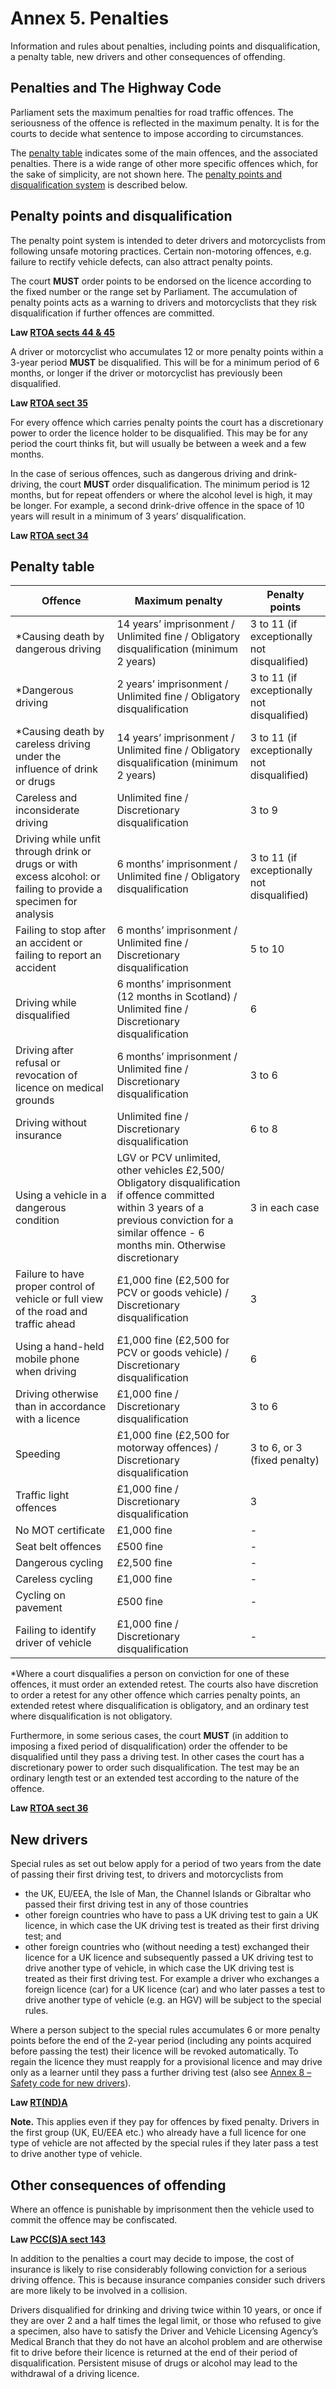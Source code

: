 Annex 5. Penalties
==================

Information and rules about penalties, including points and disqualification, a penalty table, new drivers and other consequences of offending.

Penalties and The Highway Code
-------------------------------

Parliament sets the maximum penalties for road traffic offences. The seriousness of the offence is reflected in the maximum penalty. It is for the courts to decide what sentence to impose according to circumstances.

The [penalty table](#penaltytable) indicates some of the main offences, and the associated penalties. There is a wide range of other more specific offences which, for the sake of simplicity, are not shown here. The [penalty points and disqualification system](#penaltytable) is described below.

Penalty points and disqualification
------------------------------------

The penalty point system is intended to deter drivers and motorcyclists from following unsafe motoring practices. Certain non-motoring offences, e.g. failure to rectify vehicle defects, can also attract penalty points.

The court **MUST** order points to be endorsed on the licence according to the fixed number or the range set by Parliament. The accumulation of penalty points acts as a warning to drivers and motorcyclists that they risk disqualification if further offences are committed.

**Law [RTOA sects 44 & 45](http://www.legislation.gov.uk/ukpga/1988/53/part/II/crossheading/endorsement)**

A driver or motorcyclist who accumulates 12 or more penalty points within a 3-year period **MUST** be disqualified. This will be for a minimum period of 6 months, or longer if the driver or motorcyclist has previously been disqualified.

**Law [RTOA sect 35](http://www.legislation.gov.uk/ukpga/1988/53/section/35)**

For every offence which carries penalty points the court has a discretionary power to order the licence holder to be disqualified. This may be for any period the court thinks fit, but will usually be between a week and a few months.

In the case of serious offences, such as dangerous driving and drink-driving, the court **MUST** order disqualification. The minimum period is 12 months, but for repeat offenders or where the alcohol level is high, it may be longer. For example, a second drink-drive offence in the space of 10 years will result in a minimum of 3 years’ disqualification.

**Law [RTOA sect 34](http://www.legislation.gov.uk/ukpga/1988/53/section/34)**

Penalty table
--------------

| Offence | Maximum penalty | Penalty points |
| --- | --- | --- |
| *Causing death by dangerous driving | 14 years’ imprisonment / Unlimited fine / Obligatory disqualification (minimum 2 years) | 3 to 11 (if exceptionally not disqualified) |
| *Dangerous driving | 2 years’ imprisonment / Unlimited fine / Obligatory disqualification | 3 to 11 (if exceptionally not disqualified) |
| *Causing death by careless driving under the influence of drink or drugs | 14 years’ imprisonment / Unlimited fine / Obligatory disqualification (minimum 2 years) | 3 to 11 (if exceptionally not disqualified) |
| Careless and inconsiderate driving | Unlimited fine / Discretionary disqualification | 3 to 9 |
| Driving while unfit through drink or drugs or with excess alcohol: or failing to provide a specimen for analysis | 6 months’ imprisonment / Unlimited fine / Obligatory disqualification | 3 to 11 (if exceptionally not disqualified) |
| Failing to stop after an accident or failing to report an accident | 6 months’ imprisonment / Unlimited fine / Discretionary disqualification | 5 to 10 |
| Driving while disqualified | 6 months’ imprisonment (12 months in Scotland) / Unlimited fine / Discretionary disqualification | 6 |
| Driving after refusal or revocation of licence on medical grounds | 6 months’ imprisonment / Unlimited fine / Discretionary disqualification | 3 to 6 |
| Driving without insurance | Unlimited fine / Discretionary disqualification | 6 to 8 |
| Using a vehicle in a dangerous condition | LGV or PCV unlimited, other vehicles £2,500/ Obligatory disqualification if offence committed within 3 years of a previous conviction for a similar offence - 6 months min. Otherwise discretionary | 3 in each case |
| Failure to have proper control of vehicle or full view of the road and traffic ahead | £1,000 fine (£2,500 for PCV or goods vehicle) / Discretionary disqualification | 3 |
| Using a hand-held mobile phone when driving | £1,000 fine (£2,500 for PCV or goods vehicle) / Discretionary disqualification | 6 |
| Driving otherwise than in accordance with a licence | £1,000 fine / Discretionary disqualification | 3 to 6 |
| Speeding | £1,000 fine (£2,500 for motorway offences) / Discretionary disqualification | 3 to 6, or 3 (fixed penalty) |
| Traffic light offences | £1,000 fine / Discretionary disqualification | 3 |
| No MOT certificate | £1,000 fine | - |
| Seat belt offences | £500 fine | - |
| Dangerous cycling | £2,500 fine | - |
| Careless cycling | £1,000 fine | - |
| Cycling on pavement | £500 fine | - |
| Failing to identify driver of vehicle | £1,000 fine / Discretionary disqualification | - |

*Where a court disqualifies a person on conviction for one of these offences, it must order an extended retest. The courts also have discretion to order a retest for any other offence which carries penalty points, an extended retest where disqualification is obligatory, and an ordinary test where disqualification is not obligatory.

Furthermore, in some serious cases, the court **MUST** (in addition to imposing a fixed period of disqualification) order the offender to be disqualified until they pass a driving test. In other cases the court has a discretionary power to order such disqualification. The test may be an ordinary length test or an extended test according to the nature of the offence.

**Law [RTOA sect 36](http://www.legislation.gov.uk/ukpga/1988/53/section/36)**

New drivers
------------

Special rules as set out below apply for a period of two years from the date of passing their first driving test, to drivers and motorcyclists from

* the UK, EU/EEA, the Isle of Man, the Channel Islands or Gibraltar who passed their first driving test in any of those countries
* other foreign countries who have to pass a UK driving test to gain a UK licence, in which case the UK driving test is treated as their first driving test; and
* other foreign countries who (without needing a test) exchanged their licence for a UK licence and subsequently passed a UK driving test to drive another type of vehicle, in which case the UK driving test is treated as their first driving test. For example a driver who exchanges a foreign licence (car) for a UK licence (car) and who later passes a test to drive another type of vehicle (e.g. an HGV) will be subject to the special rules.

Where a person subject to the special rules accumulates 6 or more penalty points before the end of the 2-year period (including any points acquired before passing the test) their licence will be revoked automatically. To regain the licence they must reapply for a provisional licence and may drive only as a learner until they pass a further driving test (also see [Annex 8 – Safety code for new drivers](/pages/annex-8-safety-code-for-new-drivers.md)).

**Law [RT(ND)A](http://www.legislation.gov.uk/ukpga/1995/13/contents)**

**Note.** This applies even if they pay for offences by fixed penalty. Drivers in the first group (UK, EU/EEA etc.) who already have a full licence for one type of vehicle are not affected by the special rules if they later pass a test to drive another type of vehicle.

Other consequences of offending
--------------------------------

Where an offence is punishable by imprisonment then the vehicle used to commit the offence may be confiscated.

**Law [PCC(S)A sect 143](http://www.legislation.gov.uk/ukpga/2000/6/section/143/made)**

In addition to the penalties a court may decide to impose, the cost of insurance is likely to rise considerably following conviction for a serious driving offence. This is because insurance companies consider such drivers are more likely to be involved in a collision.

Drivers disqualified for drinking and driving twice within 10 years, or once if they are over 2 and a half times the legal limit, or those who refused to give a specimen, also have to satisfy the Driver and Vehicle Licensing Agency’s Medical Branch that they do not have an alcohol problem and are otherwise fit to drive before their licence is returned at the end of their period of disqualification. Persistent misuse of drugs or alcohol may lead to the withdrawal of a driving licence.
